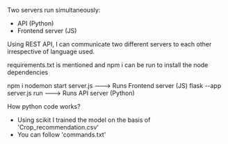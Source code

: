 Two servers run simultaneously:
 - API (Python)
 - Frontend server (JS)

Using REST API, I can communicate two different servers to each other irrespective of language used.

requirements.txt is mentioned
and
npm i can be run to install the node dependencies

npm i
nodemon start server.js ---> Runs Frontend server (JS)
flask --app server.js run ---> Runs API server (Python)


How python code works?
 - Using scikit I trained the model on the basis of 'Crop_recommendation.csv'
 - You can follow 'commands.txt'
